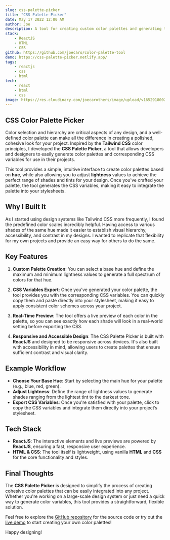 ```yaml
---
slug: css-palette-picker
title: "CSS Palette Picker"
date: May 17 2022 12:00 AM
author: Joe
description: A tool for creating custom color palettes and generating their corresponding CSS variables.
stack:
    - ReactJS
    - HTML
    - CSS
github: https://github.com/joecaro/color-palette-tool
demo: https://css-palette-picker.netlify.app/
tags:
    - reactjs
    - css
    - html
tech:
    - react
    - html
    - css
image: https://res.cloudinary.com/joecarothers/image/upload/v1652918002/misc/Projects/palette-mockup_u5fu30_wyu2cc.png
---
```


## CSS Color Palette Picker

Color selection and hierarchy are critical aspects of any design, and a well-defined color palette can make all the difference in creating a polished, cohesive look for your project. Inspired by the **Tailwind CSS** color principles, I developed the **CSS Palette Picker**, a tool that allows developers and designers to easily generate color palettes and corresponding CSS variables for use in their projects.

This tool provides a simple, intuitive interface to create color palettes based on **hue**, while also allowing you to adjust **lightness** values to achieve the perfect range of shades and tints for your design. Once you've crafted your palette, the tool generates the CSS variables, making it easy to integrate the palette into your stylesheets.

## Why I Built It

As I started using design systems like Tailwind CSS more frequently, I found the predefined color scales incredibly helpful. Having access to various shades of the same hue made it easier to establish visual hierarchy, accessibility, and contrast in my designs. I wanted to replicate that flexibility for my own projects and provide an easy way for others to do the same.

## Key Features

1. **Custom Palette Creation**: You can select a base hue and define the maximum and minimum lightness values to generate a full spectrum of colors for that hue.

2. **CSS Variables Export**: Once you've generated your color palette, the tool provides you with the corresponding CSS variables. You can quickly copy them and paste directly into your stylesheet, making it easy to apply consistent color schemes across your project.

3. **Real-Time Preview**: The tool offers a live preview of each color in the palette, so you can see exactly how each shade will look in a real-world setting before exporting the CSS.

4. **Responsive and Accessible Design**: The CSS Palette Picker is built with **ReactJS** and designed to be responsive across devices. It's also built with accessibility in mind, allowing users to create palettes that ensure sufficient contrast and visual clarity.

## Example Workflow

- **Choose Your Base Hue**: Start by selecting the main hue for your palette (e.g., blue, red, green).
- **Adjust Lightness**: Define the range of lightness values to generate shades ranging from the lightest tint to the darkest tone.
- **Export CSS Variables**: Once you're satisfied with your palette, click to copy the CSS variables and integrate them directly into your project’s stylesheet.

## Tech Stack

- **ReactJS**: The interactive elements and live previews are powered by **ReactJS**, ensuring a fast, responsive user experience.
- **HTML & CSS**: The tool itself is lightweight, using vanilla **HTML** and **CSS** for the core functionality and styles.

## Final Thoughts

The **CSS Palette Picker** is designed to simplify the process of creating cohesive color palettes that can be easily integrated into any project. Whether you're working on a large-scale design system or just need a quick way to generate color variables, this tool provides a straightforward, flexible solution.

Feel free to explore the [GitHub repository](https://github.com/joecaro/color-palette-tool) for the source code or try out the [live demo](https://css-palette-picker.netlify.app/) to start creating your own color palettes!

Happy designing!
